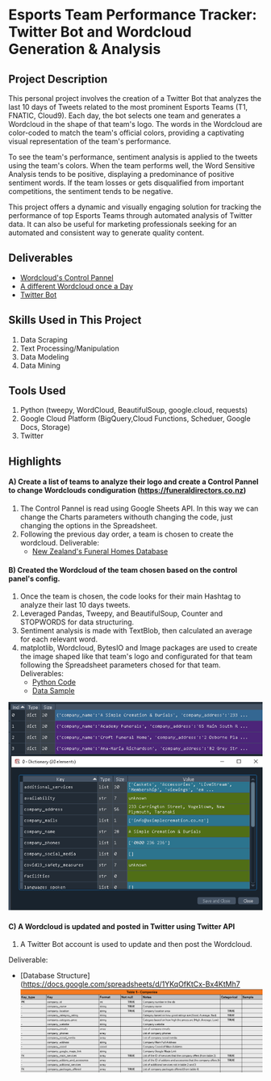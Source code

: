 # Esports Team Performance Tracker: Twitter Bot and Wordcloud Generation & Analysis
## Project Description

This personal project involves the creation of a Twitter Bot that analyzes the last 10 days of Tweets related to the most prominent Esports Teams (T1, FNATIC, Cloud9). Each day, the bot selects one team and generates a Wordcloud in the shape of that team's logo. The words in the Wordcloud are color-coded to match the team's official colors, providing a captivating visual representation of the team's performance.

To see the team's performance, sentiment analysis is applied to the tweets using the team's colors. When the team performs well, the Word Sensitive Analysis tends to be positive, displaying a predominance of positive sentiment words. If the team losses or gets disqualified from important competitions, the sentiment tends to be negative.

This project offers a dynamic and visually engaging solution for tracking the performance of top Esports Teams through automated analysis of Twitter data. It can also be useful for marketing professionals seeking for an automated and consistent way to generate quality content.

## Deliverables

* [Wordcloud's Control Pannel](https://github.com/ICereghetti/project_funeral_homes/blob/b45ae90cea72fae99af1870f2f5ad925c75aeed4/funeral_homes_database.csv)
* [A different Wordcloud once a Day](https://github.com/ICereghetti/project_funeral_homes/blob/1556a93cb6b031ada01dad035458566a79eef8a2/scrape_website.py)
* [Twitter Bot](https://github.com/ICereghetti/project_funeral_homes/blob/b45ae90cea72fae99af1870f2f5ad925c75aeed4/samples.json)

## Skills Used in This Project
1) Data Scraping
2) Text Processing/Manipulation
3) Data Modeling
4) Data Mining

## Tools Used

1) Python (tweepy, WordCloud, BeautifulSoup, google.cloud, requests)
2) Google Cloud Platform (BigQuery,Cloud Functions, Scheduer, Google Docs, Storage)
3) Twitter


## Highlights
#### A) Create a list of teams to analyze their logo and create a Control Pannel to change Wordclouds condiguration (https://funeraldirectors.co.nz)
1) The Control Pannel is read using Google Sheets API. In this way we can change the Charts parameters withouth changing the code, just changing the options in the Spreadsheet.
2) Following the previous day order, a team is chosen to create the wordcloud.
Deliverable:
   - [New Zealand's Funeral Homes Database](https://github.com/ICereghetti/project_funeral_homes/blob/b45ae90cea72fae99af1870f2f5ad925c75aeed4/funeral_homes_database.csv)

#### B) Created the Wordcloud of the team chosen based on the control panel's config.
1) Once the team is chosen, the code looks for their main Hashtag to analyze their last 10 days tweets.
2) Leveraged Pandas, Tweepy, and BeautifulSoup, Counter and STOPWORDS for data structuring.
3) Sentiment analysis is made with TextBlob, then calculated an average for each relevant word.
4) matplotlib, Wordcloud, BytesIO and Image packages are used to create the image shaped like that team's logo and configurated for that team following the Spreadsheet parameters chosed for that team.
Deliverables:
   - [Python Code](https://github.com/ICereghetti/project_funeral_homes/blob/b45ae90cea72fae99af1870f2f5ad925c75aeed4/scrape_website.py)
   - [Data Sample](https://github.com/ICereghetti/project_funeral_homes/blob/b45ae90cea72fae99af1870f2f5ad925c75aeed4/samples.json)


![](https://github.com/ICereghetti/Cereghetti_Portfolio/blob/27f2f9b2d88ac78119a6e8f37f4d1b40b93635ab/images/project_funeral_homes_1.png?raw=true)

#### C) A Wordcloud is updated and posted in Twitter using Twitter API
1) A Twitter Bot account is used to update and then post the Wordcloud.

Deliverable:
   - [Database Structure](https://docs.google.com/spreadsheets/d/1YKqOfKtCx-Bx4KtMh7
![](https://github.com/ICereghetti/Cereghetti_Portfolio/blob/27f2f9b2d88ac78119a6e8f37f4d1b40b93635ab/images/project_funeral_homes_2.png)
